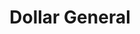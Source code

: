 ---
title: "Dollar General"
url: /charleston/dollar-general-pennsylvania-avenue/
shop: variety store
---